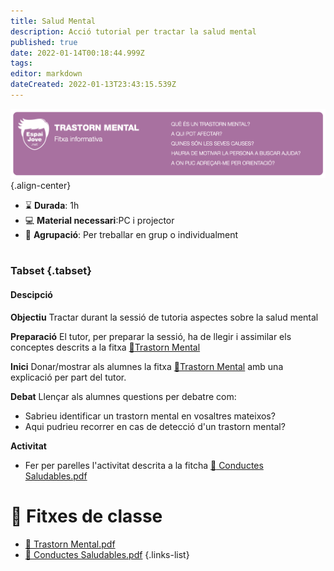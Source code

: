 ```yaml
---
title: Salud Mental
description: Acció tutorial per tractar la salud mental
published: true
date: 2022-01-14T00:18:44.999Z
tags: 
editor: markdown
dateCreated: 2022-01-13T23:43:15.539Z
---
```


![salud_mental.png](/salud_mental.png){.align-center}

- :hourglass: **Durada**: 1h
- :computer: **Material necessari**:PC i projector
- :busts_in_silhouette: **Agrupació**: Per treballar en grup o individualment
#
### Tabset {.tabset}

#### Descipció
**Objectiu**
Tractar durant la sessió de tutoria aspectes sobre la salud mental

**Preparació**
El tutor,  per preparar la sessió, ha de llegir i assimilar els conceptes descrits a la fitxa [:paperclip:Trastorn Mental]()

**Inici**
Donar/mostrar als alumnes  la fitxa [:paperclip:Trastorn Mental]() amb una explicació per part del tutor.

**Debat**
Llençar als alumnes questions per debatre com:
- Sabrieu identificar un trastorn mental en vosaltres mateixos?
- Aqui pudrieu recorrer en cas de detecció d'un trastorn mental?

**Activitat**
- Fer per parelles l'activitat descrita a la fitcha [:paperclip: Conductes Saludables.pdf]()

# :pencil: Fitxes de classe

- [:paperclip: Trastorn Mental.pdf](/trastorn_mental.pdf)
- [:paperclip: Conductes Saludables.pdf](/conductes_saludables.pdf)
{.links-list}
